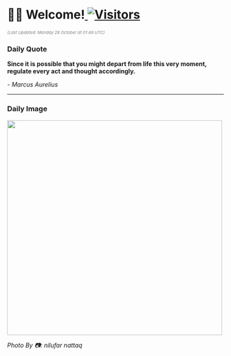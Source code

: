 <h1>👋🏽 Welcome!<a href="https://github.com/OmitNomis/"> <img src="https://visitor-badge.laobi.icu/badge?page_id=OmitNomis" alt="Visitors"></a></h1>

<i><p style="font-size: 0.6rem; color:gray">(Last Updated: Monday 28 October at 01:46 UTC)</p></i>

<h3> Daily Quote </h3>
<b><p>Since it is possible that you might depart from life this very moment, regulate every act and thought accordingly.</p></b>
<i><caption style="font-size: 0.8rem; color:gray;">- Marcus Aurelius</caption></i>


<hr>

<h3>Daily Image</h3>
<a href="https://images.unsplash.com/photo-1729150971008-a16c21c7ac51?crop=entropy&cs=srgb&fm=jpg&ixid=M3w2MjM3MzF8MHwxfHJhbmRvbXx8fHx8fHx8fDE3MzAwODAwMDl8&ixlib=rb-4.0.3&q=85" target="_blank"><img style="height:500px;" src=https://images.unsplash.com/photo-1729150971008-a16c21c7ac51?crop=entropy&cs=srgb&fm=jpg&ixid=M3w2MjM3MzF8MHwxfHJhbmRvbXx8fHx8fHx8fDE3MzAwODAwMDl8&ixlib=rb-4.0.3&q=85"/></a>

<i><caption style="font-size: 0.8rem; color:gray;"> Photo By 📷: nilufar nattaq</caption></i>
